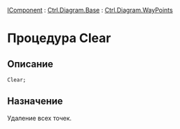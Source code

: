 ﻿---
Link: .Ctrl.Diagram.WayPoints.@Clear
---

[IComponent](topic:Com.Custom.ComClasses.IComponent.Default) :
[Ctrl.Diagram.Base](topic:Com.Custom.ComClasses.Ctrl.Diagram.Base.Default) :
[Ctrl.Diagram.WayPoints](Default)

# Процедура Clear

## Описание

    Clear;

## Назначение

Удаление всех точек.
